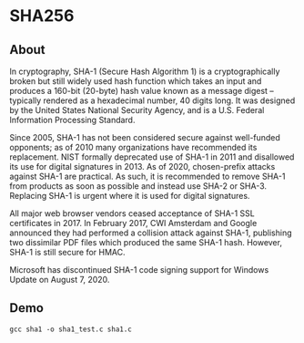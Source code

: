 SHA256
=================


About
---
In cryptography, SHA-1 (Secure Hash Algorithm 1) is a cryptographically broken but still widely used hash function which takes an input and produces a 160-bit (20-byte) hash value known as a message digest – typically rendered as a hexadecimal number, 40 digits long. It was designed by the United States National Security Agency, and is a U.S. Federal Information Processing Standard.

Since 2005, SHA-1 has not been considered secure against well-funded opponents; as of 2010 many organizations have recommended its replacement. NIST formally deprecated use of SHA-1 in 2011 and disallowed its use for digital signatures in 2013. As of 2020, chosen-prefix attacks against SHA-1 are practical. As such, it is recommended to remove SHA-1 from products as soon as possible and instead use SHA-2 or SHA-3. Replacing SHA-1 is urgent where it is used for digital signatures.

All major web browser vendors ceased acceptance of SHA-1 SSL certificates in 2017. In February 2017, CWI Amsterdam and Google announced they had performed a collision attack against SHA-1, publishing two dissimilar PDF files which produced the same SHA-1 hash. However, SHA-1 is still secure for HMAC.

Microsoft has discontinued SHA-1 code signing support for Windows Update on August 7, 2020. 
   
Demo
---

```
gcc sha1 -o sha1_test.c sha1.c
```

